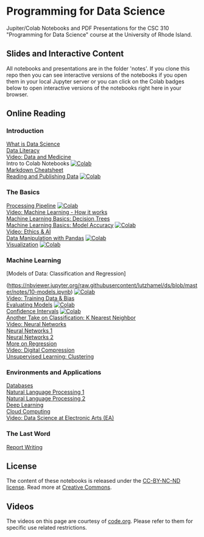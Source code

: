 # Programming for Data Science

Jupiter/Colab Notebooks and PDF Presentations for the CSC 310 "Programming for Data Science" course at the University of Rhode Island.

## Slides and Interactive Content
All notebooks and presentations are in the folder 'notes'.
If you clone this repo then you can see interactive versions of the notebooks if you open them in your local Jupyter server or you can click on the Colab badges below to open interactive versions of the notebooks right here in your browser.

## Online Reading

### Introduction
[What is Data Science](https://github.com/lutzhamel/ds-notes/blob/master/notes/01-What-is-Data-Science.pdf)
<br>
[Data Literacy](https://github.com/lutzhamel/ds/blob/master/notes/02-data-literacy.pdf)
<br>
[Video: Data and Medicine](https://youtu.be/bMrDHtGHFR4)
<br>
Intro to Colab Notebooks [![Colab](https://colab.research.google.com/assets/colab-badge.svg)](https://colab.research.google.com/notebooks/intro.ipynb)
<br>
[Markdown Cheatsheet](https://github.com/adam-p/markdown-here/wiki/Markdown-Cheatsheet)
<br>
[Reading and Publishing Data](https://nbviewer.jupyter.org/github/lutzhamel/ds/blob/master/notes/03-accessing-data.ipynb)
[![Colab](https://colab.research.google.com/assets/colab-badge.svg)](https://colab.research.google.com/github/lutzhamel/ds-notes/blob/master/notes/03-accessing-data.ipynb)
<br>

### The Basics
[Processing Pipeline](https://nbviewer.jupyter.org/github/lutzhamel/ds/blob/master/notes/05-processing-pipeline.ipynb)
[![Colab](https://colab.research.google.com/assets/colab-badge.svg)](https://colab.research.google.com/github/lutzhamel/ds-notes/blob/master/notes/05-processing-pipeline.ipynb)
<br>
[Video: Machine Learning - How it works](https://youtu.be/OeU5m6vRyCk)
<br>
[Machine Learning Basics: Decision Trees](https://github.com/lutzhamel/ds/blob/master/notes/06-machine-learning-basics-1.pdf)
<br>
[Machine Learning Basics: Model Accuracy](https://nbviewer.jupyter.org/github/lutzhamel/ds/blob/master/notes/07-machine-learning-basics-2.ipynb)
[![Colab](https://colab.research.google.com/assets/colab-badge.svg)](https://colab.research.google.com/github/lutzhamel/ds-notes/blob/master/notes/07-machine-learning-basics-2.ipynb)
<br>
[Video: Ethics & AI](https://youtu.be/zNxw5gJtHLc)
<br>
[Data Manipulation with Pandas](https://nbviewer.jupyter.org/github/lutzhamel/ds/blob/master/notes/08-data-manipulation-pandas.ipynb)
[![Colab](https://colab.research.google.com/assets/colab-badge.svg)](https://colab.research.google.com/github/lutzhamel/ds-notes/blob/master/notes/08-data-manipulation-pandas.ipynb)
<br>
[Visualization](https://nbviewer.jupyter.org/github/lutzhamel/ds-notes/blob/master/notes/09-visualization.ipynb)
[![Colab](https://colab.research.google.com/assets/colab-badge.svg)](https://colab.research.google.com/github/lutzhamel/ds-notes/blob/master/notes/09-visualization.ipynb)
<br>

### Machine Learning
[Models of Data: Classification and Regression]


(https://nbviewer.jupyter.org/raw.githubusercontent/lutzhamel/ds/blob/master/notes/10-models.ipynb)
[![Colab](https://colab.research.google.com/assets/colab-badge.svg)](https://colab.research.google.com/github/lutzhamel/ds-notes/blob/master/notes/10-models.ipynb)
<br>
[Video: Training Data & Bias](https://youtu.be/x2mRoFNm22g)
<br>
[Evaluating Models](https://nbviewer.jupyter.org/github/lutzhamel/ds/blob/master/notes/11-models-2.ipynb)
[![Colab](https://colab.research.google.com/assets/colab-badge.svg)](https://colab.research.google.com/github/lutzhamel/ds-notes/blob/master/notes/11-models-2.ipynb)
<br>
[Confidence Intervals](https://nbviewer.jupyter.org/github/lutzhamel/ds/blob/master/notes/12-models-3.ipynb)
[![Colab](https://colab.research.google.com/assets/colab-badge.svg)](https://colab.research.google.com/github/lutzhamel/ds-notes/blob/master/notes/12-models-3.ipynb)
<br>
[Another Take on Classification: K Nearest Neighbor](https://nbviewer.jupyter.org/github/lutzhamel/ds/blob/master/notes/13-KNN.ipynb)
<br>
[Video: Neural Networks](https://youtu.be/JrXazCEACVo)
<br>
[Neural Networks 1](https://github.com/lutzhamel/ds/blob/master/notes/14-ANN.pdf)
<br>
[Neural Networks 2](https://nbviewer.jupyter.org/github/lutzhamel/ds/blob/master/notes/15-ANN-2.ipynb)
<br>
[More on Regression](https://nbviewer.jupyter.org/github/lutzhamel/ds/blob/master/notes/16a-regression.ipynb)
<br>
[Video: Digital Compression](https://youtu.be/By30SCp-Tsw)<br>
[Unsupervised Learning: Clustering](https://nbviewer.jupyter.org/github/lutzhamel/ds/blob/master/notes/17a-unsupervised-learning.ipynb)
<br>

### Environments and Applications
[Databases](https://nbviewer.jupyter.org/github/lutzhamel/ds/blob/master/notes/20-databases.ipynb)
<br>
[Natural Language Processing 1](https://nbviewer.jupyter.org/github/lutzhamel/ds/blob/master/notes/18a-NLP.ipynb)
<br>
[Natural Language Processing 2](https://nbviewer.jupyter.org/github/lutzhamel/ds/blob/master/notes/19a-NLP-2.ipynb)
<br>
[Deep Learning](https://nbviewer.jupyter.org/github/lutzhamel/ds/blob/master/notes/22-deep-learning.ipynb)
<br>
[Cloud Computing](https://nbviewer.jupyter.org/github/lutzhamel/ds/blob/master/notes/23-cloud-computing.ipynb)
<br>
[Video: Data Science at Electronic Arts (EA)](https://youtu.be/tTSEFaYjV30)
<br>

### The Last Word
[Report Writing](https://nbviewer.jupyter.org/github/lutzhamel/ds/blob/master/notes/24-report-writing.ipynb)
<br>

## License
The content of these notebooks is released under the [CC-BY-NC-ND license](https://creativecommons.org/licenses/by-sa/4.0/). Read more at [Creative Commons](https://creativecommons.org).

## Videos
The videos on this page are courtesy of [code.org](code.org).  Please refer to them  for specific use related restrictions.
